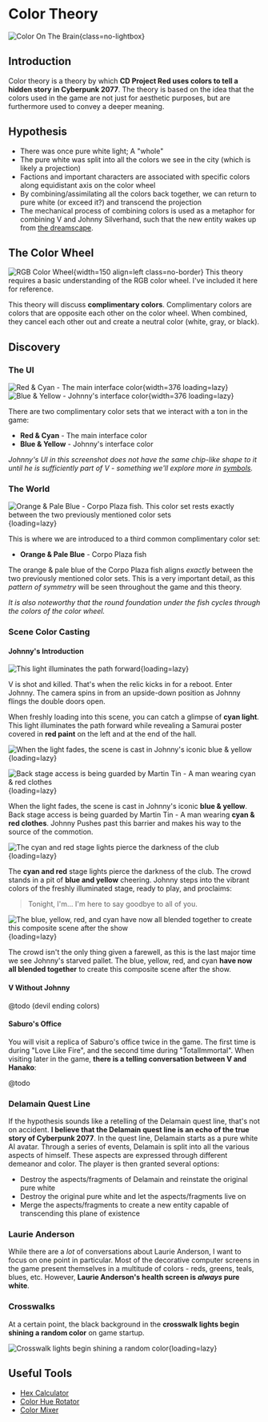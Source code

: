 # Color Theory

![Color On The Brain](./assets/color-brain.png){class=no-lightbox}

## Introduction

Color theory is a theory by which **CD Project Red uses colors to tell a hidden
story in Cyberpunk 2077**. The theory is based on the idea that the colors used
in the game are not just for aesthetic purposes, but are furthermore used to
convey a deeper meaning.

## Hypothesis

  - There was once pure white light; A "whole"
  - The pure white was split into all the colors we see in the city (which is
    likely a projection)
  - Factions and important characters are associated with specific colors along
    equidistant axis on the color wheel
  - By combining/assimilating all the colors back together, we can return to
    pure white (or exceed it?) and transcend the projection
  - The mechanical process of combining colors is used as a metaphor for
    combining V and Johnny Silverhand, such that the new entity wakes up from
    [the dreamscape](theory-dreamscape.md).

## The Color Wheel

![RGB Color Wheel](./assets/rgb-color-wheel.png){width=150 align=left class=no-border}
This theory requires a basic understanding of the RGB color wheel. I've included
it here for reference.

This theory will discuss **complimentary colors**. Complimentary colors are
colors that are opposite each other on the color wheel. When combined, they
cancel each other out and create a neutral color (white, gray, or black).
<br>

## Discovery

### The UI

![Red & Cyan - The main interface color](./assets/ui-v.png){width=376 loading=lazy} ![Blue & Yellow - Johnny's interface color](./assets/ui-johnny.png){width=376 loading=lazy}
<br>

There are two complimentary color sets that we interact with a ton in the game:

- **Red & Cyan** - The main interface color
- **Blue & Yellow** - Johnny's interface color

*Johnny's UI in this screenshot does not have the same chip-like shape to it
until he is sufficiently part of V - something we'll explore more in [symbols](../Research/Around%20The%20City/research-symbols.md).*

### The World

![Orange & Pale Blue - Corpo Plaza fish. This color set rests exactly between the two previously mentioned color sets](./assets/corpo-fish-colorwheel.jpg){loading=lazy}

This is where we are introduced to a third common complimentary color set:

- **Orange & Pale Blue** - Corpo Plaza fish

The orange & pale blue of the Corpo Plaza fish aligns *exactly* between the two
previously mentioned color sets. This is a very important detail, as this
*pattern of symmetry* will be seen throughout the game and this theory.

*It is also noteworthy that the round foundation under the fish cycles through
the colors of the color wheel.*

### Scene Color Casting

#### Johnny's Introduction

![This light illuminates the path forward](./assets/johnny-cyan-open.jpg){loading=lazy}

V is shot and killed. That's when the relic kicks in for a reboot. Enter Johnny. The camera spins in from an upside-down position as Johnny flings the double
doors open.

When freshly loading into this scene, you can catch a glimpse of
**cyan light**. This light illuminates the path forward while revealing a
Samurai poster covered in **red paint** on the left and at the end of the hall.

![When the light fades, the scene is cast in Johnny's iconic blue & yellow](./assets/johnny-blue-and-yellow.jpg){loading=lazy}

![Back stage access is being guarded by Martin Tin - A man wearing cyan & red clothes](./assets/martin-tin-cyan-red.jpg){loading=lazy}

When the light fades, the scene is cast in Johnny's iconic **blue & yellow**.
Back stage access is being guarded by Martin Tin - A man wearing
**cyan & red clothes**. Johnny Pushes past this barrier and makes his way to the
source of the commotion.

![The cyan and red stage lights pierce the darkness of the club](./assets/stage-cyan-red.jpg){loading=lazy}

The **cyan and red** stage lights pierce the darkness of the club. The crowd
stands in a pit of **blue and yellow** cheering. Johnny steps into the vibrant
colors of the freshly illuminated stage, ready to play, and proclaims:

> Tonight, I'm... I'm here to say goodbye to all of you.

  ![The blue, yellow, red, and cyan have now all blended together to create this composite scene after the show](./assets/johnny-orange-green.jpg){loading=lazy}

The crowd isn't the only thing given a farewell, as this is the last major time
we see Johnny's starved pallet. The blue, yellow, red, and cyan **have now all
blended together** to create this composite scene after the show.

#### V Without Johnny

@todo (devil ending colors)

#### Saburo's Office

You will visit a replica of Saburo's office twice in the game. The first time is
during "Love Like Fire", and the second time during "TotalImmortal". When
visiting later in the game, **there is a telling conversation between V and Hanako**:

@todo

### Delamain Quest Line

If the hypothesis sounds like a retelling of the Delamain quest line, that's not
on accident. **I believe that the Delamain quest line is an echo of the true
story of Cyberpunk 2077**. In the quest line, Delamain starts as a pure white
AI avatar. Through a series of events, Delamain is split into all the various
aspects of himself. These aspects are expressed through different demeanor and
color. The player is then granted several options:

- Destroy the aspects/fragments of Delamain and reinstate the original pure white
- Destroy the original pure white and let the aspects/fragments live on
- Merge the aspects/fragments to create a new entity capable of transcending
  this plane of existence

### Laurie Anderson

While there are a *lot* of conversations about Laurie Anderson, I want to focus
on one point in particular. Most of the decorative computer screens in the game
present themselves in a multitude of colors - reds, greens, teals, blues, etc.
However, **Laurie Anderson's health screen is *always* pure white**.

### Crosswalks

At a certain point, the black background in the **crosswalk lights begin shining a
random color** on game startup.

![Crosswalk lights begin shining a random color](./assets/colored-crosswalks.png){loading=lazy}

## Useful Tools

- [Hex Calculator](https://www.calculator.net/hex-calculator.html)
- [Color Hue Rotator](https://imgonline.tools/color-hue)
- [Color Mixer](https://colordesigner.io/color-mixer)
